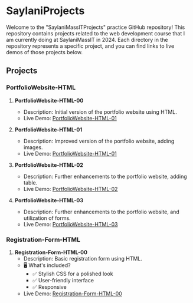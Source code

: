 # SaylaniProjects

Welcome to the "SaylaniMassITProjects" practice GitHub repository! This repository contains projects related to the web development course that I am currently doing at SaylaniMassIT in 2024. Each directory in the repository represents a specific project, and you can find links to live demos of those projects below.

## Projects

### PortfolioWebsite-HTML
1. **PortfolioWebsite-HTML-00**
   - Description: Initial version of the portfolio website using HTML.
   - Live Demo: [PortfolioWebsite-HTML-01](https://codebyfaisal.github.io/SaylaniProjects.github.io/PortfolioWebsite-HTML-00/)

2. **PortfolioWebsite-HTML-01**
   - Description: Improved version of the portfolio website, adding images.
   - Live Demo: [PortfolioWebsite-HTML-01](https://codebyfaisal.github.io/SaylaniProjects.github.io/PortfolioWebsite-HTML-01/)

3. **PortfolioWebsite-HTML-02**
   - Description: Further enhancements to the portfolio website, adding table.
   - Live Demo: [PortfolioWebsite-HTML-02](https://codebyfaisal.github.io/SaylaniProjects.github.io/PortfolioWebsite-HTML-02/)

4. **PortfolioWebsite-HTML-03**
   - Description: Further enhancements to the portfolio website, and utilization of forms.
   - Live Demo: [PortfolioWebsite-HTML-03](https://codebyfaisal.github.io/SaylaniProjects.github.io/PortfolioWebsite-HTML-03/)

<!-- 4. **PortfolioWebsite-HTML-03**
   - Description: Further enhancements to the portfolio website.
   - Live Demo: [PortfolioWebsite-HTML-04](https://codebyfaisal.github.io/SaylaniProjects.github.io/PortfolioWebsite-HTML-04/) -->

### Registration-Form-HTML
1. **Registration-Form-HTML-00**
   - Description: Basic registration form using HTML.
   - 🖥️ What's included?
        - ✅ Stylish CSS for a polished look
        - ✅ User-friendly interface
        - ✅ Responsive
   - Live Demo: [Registration-Form-HTML-00](https://codebyfaisal.github.io/SaylaniProjects.github.io/Registration-Form-HTML-00/)
